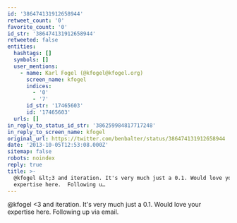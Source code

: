 ```yaml
---
id: '386474131912658944'
retweet_count: '0'
favorite_count: '0'
id_str: '386474131912658944'
retweeted: false
entities:
  hashtags: []
  symbols: []
  user_mentions:
    - name: Karl Fogel (@kfogel@kfogel.org)
      screen_name: kfogel
      indices:
        - '0'
        - '7'
      id_str: '17465603'
      id: '17465603'
  urls: []
in_reply_to_status_id_str: '386259984817717248'
in_reply_to_screen_name: kfogel
original_url: https://twitter.com/benbalter/status/386474131912658944
date: '2013-10-05T12:53:08.000Z'
sitemap: false
robots: noindex
reply: true
title: >-
  @kfogel &lt;3 and iteration. It's very much just a 0.1. Would love your
  expertise here.  Following u…
---
```


@kfogel &lt;3 and iteration. It's very much just a 0.1. Would love your expertise here.  Following up via email.